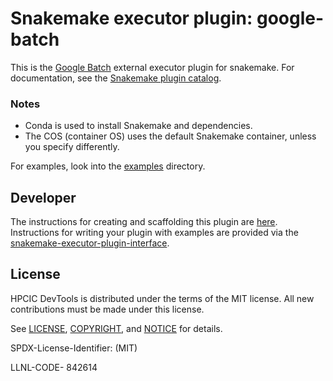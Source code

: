 # Snakemake executor plugin: google-batch

This is the [Google Batch](https://cloud.google.com/batch/docs/get-started) external executor plugin for snakemake.
For documentation, see the [Snakemake plugin catalog](https://snakemake.github.io/snakemake-plugin-catalog/plugins/executor/googlebatch.html).

### Notes

- Conda is used to install Snakemake and dependencies.
- The COS (container OS) uses the default Snakemake container, unless you specify differently.

For examples, look into the [examples](examples) directory.

## Developer

The instructions for creating and scaffolding this plugin are [here](https://github.com/snakemake/poetry-snakemake-plugin#scaffolding-an-executor-plugin).
Instructions for writing your plugin with examples are provided via the [snakemake-executor-plugin-interface](https://github.com/snakemake/snakemake-executor-plugin-interface).


## License

HPCIC DevTools is distributed under the terms of the MIT license.
All new contributions must be made under this license.

See [LICENSE](https://github.com/converged-computing/cloud-select/blob/main/LICENSE),
[COPYRIGHT](https://github.com/converged-computing/cloud-select/blob/main/COPYRIGHT), and
[NOTICE](https://github.com/converged-computing/cloud-select/blob/main/NOTICE) for details.

SPDX-License-Identifier: (MIT)

LLNL-CODE- 842614